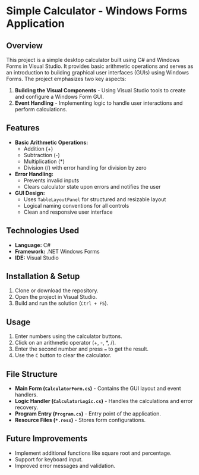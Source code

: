 # Simple Calculator - Windows Forms Application

## Overview
This project is a simple desktop calculator built using C# and Windows Forms in Visual Studio. It provides basic arithmetic operations and serves as an introduction to building graphical user interfaces (GUIs) using Windows Forms. The project emphasizes two key aspects:
1. **Building the Visual Components** - Using Visual Studio tools to create and configure a Windows Form GUI.
2. **Event Handling** - Implementing logic to handle user interactions and perform calculations.

## Features
- **Basic Arithmetic Operations:**
  - Addition (+)
  - Subtraction (-)
  - Multiplication (*)
  - Division (/) with error handling for division by zero
- **Error Handling:**
  - Prevents invalid inputs
  - Clears calculator state upon errors and notifies the user
- **GUI Design:**
  - Uses `TableLayoutPanel` for structured and resizable layout
  - Logical naming conventions for all controls
  - Clean and responsive user interface

## Technologies Used
- **Language:** C#
- **Framework:** .NET Windows Forms
- **IDE:** Visual Studio

## Installation & Setup
1. Clone or download the repository.
2. Open the project in Visual Studio.
3. Build and run the solution (`Ctrl + F5`).

## Usage
1. Enter numbers using the calculator buttons.
2. Click on an arithmetic operator (+, -, *, /).
3. Enter the second number and press `=` to get the result.
4. Use the `C` button to clear the calculator.

## File Structure
- **Main Form (`CalculatorForm.cs`)** - Contains the GUI layout and event handlers.
- **Logic Handler (`CalculatorLogic.cs`)** - Handles the calculations and error recovery.
- **Program Entry (`Program.cs`)** - Entry point of the application.
- **Resource Files (`*.resx`)** - Stores form configurations.

## Future Improvements
- Implement additional functions like square root and percentage.
- Support for keyboard input.
- Improved error messages and validation.
